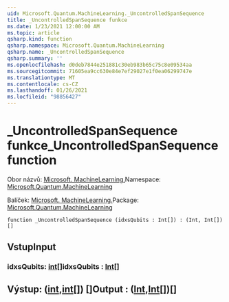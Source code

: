 ```yaml
---
uid: Microsoft.Quantum.MachineLearning._UncontrolledSpanSequence
title: _UncontrolledSpanSequence funkce
ms.date: 1/23/2021 12:00:00 AM
ms.topic: article
qsharp.kind: function
qsharp.namespace: Microsoft.Quantum.MachineLearning
qsharp.name: _UncontrolledSpanSequence
qsharp.summary: ''
ms.openlocfilehash: d0deb7844e251881c30eb983b65c75c8e09534aa
ms.sourcegitcommit: 71605ea9cc630e84e7ef29027e1f0ea06299747e
ms.translationtype: MT
ms.contentlocale: cs-CZ
ms.lasthandoff: 01/26/2021
ms.locfileid: "98856427"
---
```

# <a name="_uncontrolledspansequence-function"></a><span data-ttu-id="1867c-102">_UncontrolledSpanSequence funkce</span><span class="sxs-lookup"><span data-stu-id="1867c-102">_UncontrolledSpanSequence function</span></span>

<span data-ttu-id="1867c-103">Obor názvů: [Microsoft. MachineLearning.](xref:Microsoft.Quantum.MachineLearning)</span><span class="sxs-lookup"><span data-stu-id="1867c-103">Namespace: [Microsoft.Quantum.MachineLearning](xref:Microsoft.Quantum.MachineLearning)</span></span>

<span data-ttu-id="1867c-104">Balíček: [Microsoft. MachineLearning.](https://nuget.org/packages/Microsoft.Quantum.MachineLearning)</span><span class="sxs-lookup"><span data-stu-id="1867c-104">Package: [Microsoft.Quantum.MachineLearning](https://nuget.org/packages/Microsoft.Quantum.MachineLearning)</span></span>




```qsharp
function _UncontrolledSpanSequence (idxsQubits : Int[]) : (Int, Int[])[]
```


## <a name="input"></a><span data-ttu-id="1867c-105">Vstup</span><span class="sxs-lookup"><span data-stu-id="1867c-105">Input</span></span>

### <a name="idxsqubits--int"></a><span data-ttu-id="1867c-106">idxsQubits: [int](xref:microsoft.quantum.lang-ref.int)[]</span><span class="sxs-lookup"><span data-stu-id="1867c-106">idxsQubits : [Int](xref:microsoft.quantum.lang-ref.int)[]</span></span>





## <a name="output--intint"></a><span data-ttu-id="1867c-107">Výstup: ([int](xref:microsoft.quantum.lang-ref.int),[int](xref:microsoft.quantum.lang-ref.int)[]) []</span><span class="sxs-lookup"><span data-stu-id="1867c-107">Output : ([Int](xref:microsoft.quantum.lang-ref.int),[Int](xref:microsoft.quantum.lang-ref.int)[])[]</span></span>

